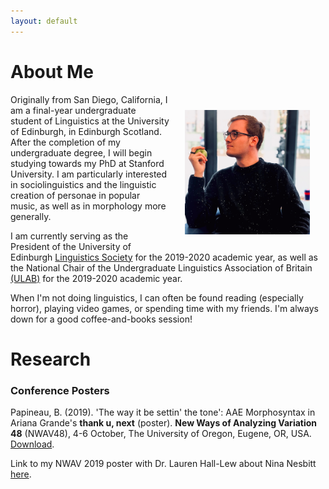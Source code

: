 ```yaml
---
layout: default
---
```


# About Me

<img align="right" src="Portrait_Sq.png" alt="Cosplaying Steve Jobs" width="200" hspace="25" vspace="25"/> 
Originally from San Diego, California, I am a final-year undergraduate student of Linguistics at the University of Edinburgh, in Edinburgh Scotland. After the completion of my undergraduate degree, I will begin studying towards my PhD at Stanford University. I am particularly interested in sociolinguistics and the linguistic creation of personae in popular music, as well as in morphology more generally.

I am currently serving as the President of the University of Edinburgh [Linguistics Society](https://eulingsoc.eusa.ed.ac.uk/) for the 2019-2020 academic year, as well as the National Chair of the Undergraduate Linguistics Association of Britain [(ULAB)](https://www.ulab.org.uk/) for the 2019-2020 academic year.

When I'm not doing linguistics, I can often be found reading (especially horror), playing video games, or spending time with my friends. I'm always down for a good coffee-and-books session!

# Research

### Conference Posters

Papineau, B. (2019). 'The way it be settin' the tone': AAE Morphosyntax in Ariana Grande's **thank u, next** (poster). **New Ways of Analyzing Variation 48** (NWAV48), 4-6 October, The University of Oregon, Eugene, OR, USA. [Download](Papineau_Grande_2019.pdf).

Link to my NWAV 2019 poster with Dr. Lauren Hall-Lew about Nina Nesbitt [here](Papineau_and_Hall-Lew_2019.pdf).


